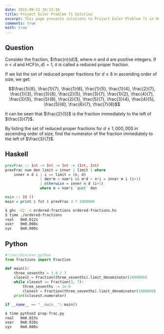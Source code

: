 ```yaml
---
date: 2015-09-11 16:15:16
title: Project Euler Problem 71 Solution
excerpt: This page presents solutions to Project Euler Problem 71 in Haskell and Python.
comments: true
math: true
---
```



## Question

Consider the fraction, $\frac{n}{d}$, where $n$ and $d$ are positive
integers. If $n \lt d$ and $\mathrm{HCF}(n,d)=1$, it is called a reduced
proper fraction.

If we list the set of reduced proper fractions for $d \leq 8$ in
ascending order of size, we get:

$$\frac{1}{8}, \frac{1}{7}, \frac{1}{6}, \frac{1}{5}, \frac{1}{4}, \frac{2}{7}, \frac{1}{3}, \frac{3}{8}, \frac{2}{5}, \frac{3}{7}, \frac{1}{2}, \frac{4}{7}, \frac{3}{5}, \frac{5}{8}, \frac{2}{3}, \frac{5}{7}, \frac{3}{4}, \frac{4}{5}, \frac{5}{6}, \frac{6}{7}, \frac{7}{8}$$

It can be seen that $\frac{2}{5}$ is the fraction immediately to the
left of $\frac{3}{7}$.

By listing the set of reduced proper fractions for $d \leq 1,000,000$ in
ascending order of size, find the numerator of the fraction immediately
to the left of $\frac{3}{7}$.






## Haskell

```haskell
prevFrac :: Int -> Int -> Int -> (Int, Int)
prevFrac num den limit = inner 1 limit 1 where
    inner n d i | i == limit = (n, d)
                | den*m < num*i && m*d > n*i = inner m i (i+1)
                | otherwise = inner n d (i+1)
                where m = num*i `quot` den

main :: IO ()
main = print $ fst $ prevFrac 3 7 1000000
```


```bash
$ ghc -O2 -o ordered-fractions ordered-fractions.hs
$ time ./ordered-fractions
real   0m0.012s
user   0m0.008s
sys    0m0.000s
```



## Python

```python
#!/usr/bin/env python
from fractions import Fraction

def main():
    three_sevenths = 3.0 / 7
    closest = Fraction(three_sevenths).limit_denominator(1000000)
    while closest == Fraction(3, 7):
        three_sevenths -= 1e-6
        closest = Fraction(three_sevenths).limit_denominator(1000000)
    print(closest.numerator)

if __name__ == "__main__": main()

```


```bash
$ time python3 prop-frac.py
real   0m0.023s
user   0m0.020s
sys    0m0.000s
```


